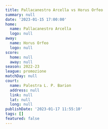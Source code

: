 ```yaml
---
title: Pallacanestro Arcella vs Horus Orfeo
summary: null
date: '2023-01-15 17:00:00'
home:
  name: Pallacanestro Arcella
  logo: null
away:
  name: Horus Orfeo
  logo: null
score:
  home: null
  away: null
season: 2022-23
league: promozione
matchDay: null
court:
  name: Palestra L. P. Barion
  address: null
  link: null
  lat: null
  long: null
publishDate: '2023-01-17 11:55:10'
tags: []
featured: false
---
```

